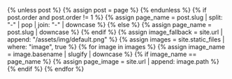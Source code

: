 {% unless post %}
  {% assign post = page %}
{% endunless %}
{% if post.order and post.order != 1 %}
  {% assign page_name =  post.slug | split: "-" | pop | join: "-" | downcase %}
{% else %}
  {% assign page_name = post.slug  | downcase %}
{% endif %}
{% assign image_fallback =  site.url | append: "/assets/img/default.png" %}
{% assign images = site.static_files | where: "image", true %}
{% for image in images %}
  {% assign image_name = image.basename | slugify | downcase %}
  {% if image_name == page_name %}
    {% assign page_image = site.url | append: image.path %}
  {% endif %}
{% endfor %}
